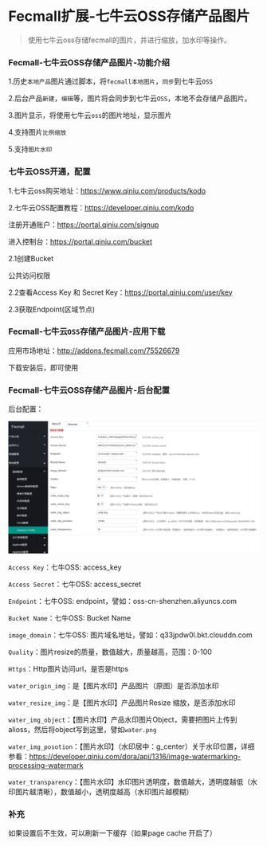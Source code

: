 Fecmall扩展-七牛云OSS存储产品图片
===================


> 使用七牛云oss存储fecmall的图片，并进行缩放，加水印等操作。



### Fecmall-七牛云OSS存储产品图片-功能介绍


1.历史`本地产品`图片通过脚本，将`fecmall本地图片`，`同步`到七牛云`OSS`

2.后台产品`新建`，`编辑`等，图片将会同步到七牛云`OSS`，本地不会存储产品图片。

3.图片显示，将使用七牛云`oss`的图片地址，显示图片

4.支持图片`比例缩放`

5.支持`图片水印`


### 七牛云OSS开通，配置



1.七牛云oss购买地址：https://www.qiniu.com/products/kodo

2.七牛云OSS配置教程：https://developer.qiniu.com/kodo


注册开通账户：https://portal.qiniu.com/signup

进入控制台：https://portal.qiniu.com/bucket



2.1创建Bucket

公共访问权限


2.2查看Access Key 和 Secret Key：https://portal.qiniu.com/user/key


2.3获取Endpoint(区域节点)


### Fecmall-七牛云`OSS`存储产品图片-应用下载

应用市场地址：http://addons.fecmall.com/75526679

下载安装后，即可使用


### Fecmall-七牛云OSS存储产品图片-后台配置

后台配置：


![](images/qiniuoss01.png)


`Access Key`：七牛OSS: access_key 

`Access Secret`：七牛OSS: access_secret 

`Endpoint`：七牛OSS: endpoint，譬如：oss-cn-shenzhen.aliyuncs.com 

`Bucket Name`：七牛OSS: Bucket Name 

`image_domain`：七牛OSS: 图片域名地址，譬如：q33jpdw0l.bkt.clouddn.com



`Quality`：图片resize的质量，数值越大，质量越高，范围：0-100 

`Https`：Http图片访问url，是否是https 

`water_origin_img`：是【图片水印】产品图片（原图）是否添加水印 

`water_resize_img`：是【图片水印】产品图片Resize 缩放，是否添加水印 

`water_img_object`：【图片水印】产品水印图片Object，需要把图片上传到alioss，然后将object写到这里，譬如`water.png` 

`water_img_posotion`：【图片水印】（水印居中：g_center）关于水印位置，详细参看：https://developer.qiniu.com/dora/api/1316/image-watermarking-processing-watermark

`water_transparency`：【图片水印】水印图片透明度，数值越大，透明度越低（水印图片越清晰），数值越小，透明度越高（水印图片越模糊）






### 补充


如果设置后不生效，可以刷新一下缓存（如果page cache 开启了）




































